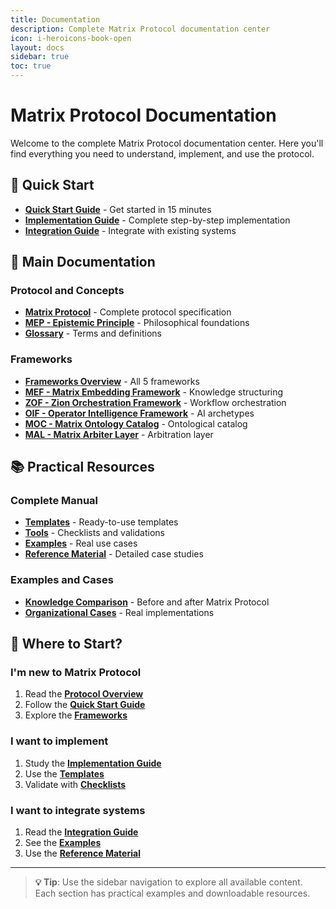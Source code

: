 ```yaml
---
title: Documentation
description: Complete Matrix Protocol documentation center
icon: i-heroicons-book-open
layout: docs
sidebar: true
toc: true
---
```


# Matrix Protocol Documentation

Welcome to the complete Matrix Protocol documentation center. Here you'll find everything you need to understand, implement, and use the protocol.

## 🚀 Quick Start

- **[Quick Start Guide](/docs/quickstart)** - Get started in 15 minutes
- **[Implementation Guide](/docs/implementation)** - Complete step-by-step implementation
- **[Integration Guide](/docs/integration)** - Integrate with existing systems

## 📖 Main Documentation

### Protocol and Concepts
- **[Matrix Protocol](/docs/protocol)** - Complete protocol specification
- **[MEP - Epistemic Principle](/docs/mep)** - Philosophical foundations
- **[Glossary](/docs/glossary)** - Terms and definitions

### Frameworks
- **[Frameworks Overview](/docs/frameworks)** - All 5 frameworks
- **[MEF - Matrix Embedding Framework](/docs/frameworks/mef)** - Knowledge structuring
- **[ZOF - Zion Orchestration Framework](/docs/frameworks/zof)** - Workflow orchestration
- **[OIF - Operator Intelligence Framework](/docs/frameworks/oif)** - AI archetypes
- **[MOC - Matrix Ontology Catalog](/docs/frameworks/moc)** - Ontological catalog
- **[MAL - Matrix Arbiter Layer](/docs/frameworks/mal)** - Arbitration layer

## 📚 Practical Resources

### Complete Manual
- **[Templates](/docs/manual/templates)** - Ready-to-use templates
- **[Tools](/docs/manual/tools)** - Checklists and validations
- **[Examples](/docs/manual/examples)** - Real use cases
- **[Reference Material](/docs/manual/reference)** - Detailed case studies

### Examples and Cases
- **[Knowledge Comparison](/docs/examples)** - Before and after Matrix Protocol
- **[Organizational Cases](/docs/examples)** - Real implementations

## 🎯 Where to Start?

### I'm new to Matrix Protocol
1. Read the **[Protocol Overview](/docs/protocol)**
2. Follow the **[Quick Start Guide](/docs/quickstart)**
3. Explore the **[Frameworks](/docs/frameworks)**

### I want to implement
1. Study the **[Implementation Guide](/docs/implementation)**
2. Use the **[Templates](/docs/manual/templates)**
3. Validate with **[Checklists](/docs/manual/tools)**

### I want to integrate systems
1. Read the **[Integration Guide](/docs/integration)**
2. See the **[Examples](/docs/examples)**
3. Use the **[Reference Material](/docs/manual/reference)**

---

> **💡 Tip**: Use the sidebar navigation to explore all available content. Each section has practical examples and downloadable resources.